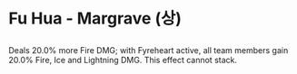 # Fu Hua - Margrave (상)

##

Deals 20.0% more Fire DMG; with Fyreheart active, all team members gain 20.0% Fire, Ice and Lightning DMG. This effect cannot stack.
